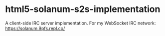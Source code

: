 # html5-solanum-s2s-implementation

A client-side IRC server implementation.
For my WebSocket IRC network: https://solanum.9pfs.repl.co/